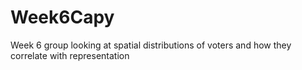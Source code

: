 # Week6Capy
Week 6 group looking at spatial distributions of voters and how they correlate with representation
